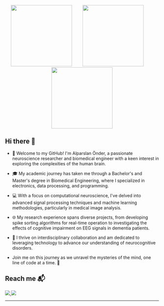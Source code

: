 <div id="header" align="center">
  <img src="https://media.giphy.com/media/v1.Y2lkPTc5MGI3NjExM3lxc3liMDlzbWx0YnllcnBiN3F2ZjJmMmFraDV2amhueTBwbzd3ayZlcD12MV9pbnRlcm5hbF9naWZfYnlfaWQmY3Q9Zw/33E8cPzWfElDHLFNyN/giphy.gif" width="200"/> &nbsp; &nbsp; &nbsp; &nbsp; <img src="https://media.giphy.com/media/v1.Y2lkPTc5MGI3NjExdmZraTF3cjlteTFmNGpoN3Qwc2hzczM3bGJmczY5M2dyMzVrY2NhNSZlcD12MV9pbnRlcm5hbF9naWZfYnlfaWQmY3Q9Zw/1BGxGh0gsUrgvfE1ol/giphy.gif" width="200"/> &nbsp; &nbsp; &nbsp; &nbsp; <img src="https://media.giphy.com/media/v1.Y2lkPTc5MGI3NjExM2pvdzNqNG55NHhoeXVjN3A3enBjcnhweXVpazltcGNzeWl6dWZuNyZlcD12MV9pbnRlcm5hbF9naWZfYnlfaWQmY3Q9Zw/1lvW7RNQX12CyjlYw1/giphy.gif" width="200"/> 
</div>

## Hi there 👋
- 🧠 Welcome to my GitHub! I'm Alparslan Önder, a passionate neuroscience researcher and biomedical engineer with a keen interest in exploring the complexities of the human brain.

- 🎓 My academic journey has taken me through a Bachelor's and Master's degree in Biomedical Engineering, where I specialized in electronics, data processing, and programming. 

- 💻 With a focus on computational neuroscience, I've delved into advanced signal processing techniques and machine learning methodologies, particularly in medical image analysis. 

- 🌐 My research experience spans diverse projects, from developing spike sorting algorithms for real-time operation to investigating the effects of cognitive impairment on EEG signals in dementia patients.

- 🤝 I thrive on interdisciplinary collaboration and am dedicated to leveraging technology to advance our understanding of neurocognitive disorders. 

- Join me on this journey as we unravel the mysteries of the mind, one line of code at a time. 🚀

## Reach me :mailbox_with_mail:
<div id="badges">
  <a href="">
    <img src="https://img.shields.io/badge/python-3670A0?style=for-the-badge&logo=python&logoColor=ffdd54"/>
  </a>
  <a href="">
    <img src="https://img.shields.io/badge/MATLAB-0076A8?style=for-the-badge&logo=mathworks&logoColor=white"/>
  </a>
</div>

--- 

<!--Feel free to adjust any parts to better fit your style or specific preferences!
<!--
**alparslanonder/alparslanonder** is a ✨ _special_ ✨ repository because its `README.md` (this file) appears on your GitHub profile.

Here are some ideas to get you started:

- 🔭 I’m currently working on ...
- 🌱 I’m currently learning ...
- 👯 I’m looking to collaborate on ...
- 🤔 I’m looking for help with ...
- 💬 Ask me about ...
- 📫 How to reach me: ...
- 😄 Pronouns: ...
- ⚡ Fun fact: ...
-->
